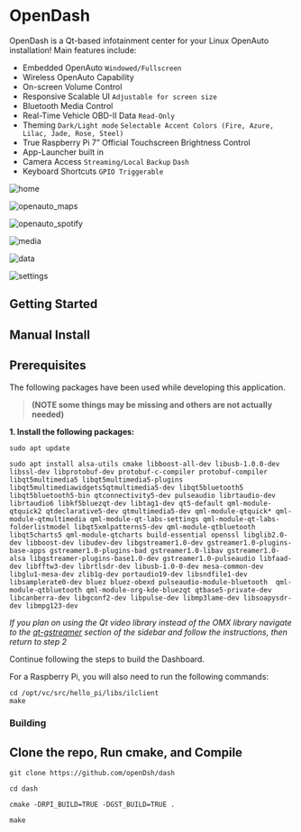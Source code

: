 # OpenDash

OpenDash is a Qt-based infotainment center for your Linux OpenAuto installation!
Main features include:

*	Embedded OpenAuto `Windowed/Fullscreen`
*	Wireless OpenAuto Capability
*	On-screen Volume Control
*	Responsive Scalable UI `Adjustable for screen size`
*	Bluetooth Media Control
*	Real-Time Vehicle OBD-II Data `Read-Only`
*	Theming `Dark/Light mode` `Selectable Accent Colors (Fire, Azure, Lilac, Jade, Rose, Steel)`
*	True Raspberry Pi 7” Official Touchscreen Brightness Control
*	App-Launcher built in
*	Camera Access `Streaming/Local` `Backup` `Dash`
*	Keyboard Shortcuts `GPIO Triggerable`

![home](https://github.com/robert5974/intelligent-auto/blob/master/docs/imgs/home.png)

![openauto_maps](https://github.com/robert5974/dash/blob/master/docs/imgs/IA_openauto_tab_USB_connectedmaps.png)

![openauto_spotify](https://github.com/robert5974/intelligent-auto/blob/master/docs/imgs/openauto_spotify.png)

![media](https://github.com/robert5974/intelligent-auto/blob/master/docs/imgs/media.png)

![data](https://github.com/robert5974/intelligent-auto/blob/master/docs/imgs/data.png)

![settings](https://github.com/robert5974/intelligent-auto/blob/master/docs/imgs/settings.png)

## Getting Started


## Manual Install

## Prerequisites

The following packages have been used while developing this application.
> **(NOTE some things may be missing and others are not actually needed)**

**1. Install the following packages:**

```
sudo apt update

sudo apt install alsa-utils cmake libboost-all-dev libusb-1.0.0-dev libssl-dev libprotobuf-dev protobuf-c-compiler protobuf-compiler libqt5multimedia5 libqt5multimedia5-plugins libqt5multimediawidgets5qtmultimedia5-dev libqt5bluetooth5 libqt5bluetooth5-bin qtconnectivity5-dev pulseaudio librtaudio-dev librtaudio6 libkf5bluezqt-dev libtag1-dev qt5-default qml-module-qtquick2 qtdeclarative5-dev qtmultimedia5-dev qml-module-qtquick* qml-module-qtmultimedia qml-module-qt-labs-settings qml-module-qt-labs-folderlistmodel libqt5xmlpatterns5-dev qml-module-qtbluetooth libqt5charts5 qml-module-qtcharts build-essential openssl libglib2.0-dev libboost-dev libudev-dev libgstreamer1.0-dev gstreamer1.0-plugins-base-apps gstreamer1.0-plugins-bad gstreamer1.0-libav gstreamer1.0-alsa libgstreamer-plugins-base1.0-dev gstreamer1.0-pulseaudio libfaad-dev libfftw3-dev librtlsdr-dev libusb-1.0-0-dev mesa-common-dev libglu1-mesa-dev zlib1g-dev portaudio19-dev libsndfile1-dev libsamplerate0-dev bluez bluez-obexd pulseaudio-module-bluetooth  qml-module-qtbluetooth qml-module-org-kde-bluezqt qtbase5-private-dev libcanberra-dev libgconf2-dev libpulse-dev libmp3lame-dev libsoapysdr-dev libmpg123-dev
```

_If you plan on using the Qt video library instead of the OMX library navigate to the [qt-gstreamer](https://github.com/robert5974/intelligent-auto/wiki/qt-gstreamer) section of the sidebar and follow the instructions, then return to step 2_

Continue following the steps to build the Dashboard.

For a Raspberry Pi, you will also need to run the following commands:
```
cd /opt/vc/src/hello_pi/libs/ilclient
make
```

### Building

## Clone the repo, Run cmake, and Compile
```
git clone https://github.com/openDsh/dash

cd dash

cmake -DRPI_BUILD=TRUE -DGST_BUILD=TRUE .

make
```

